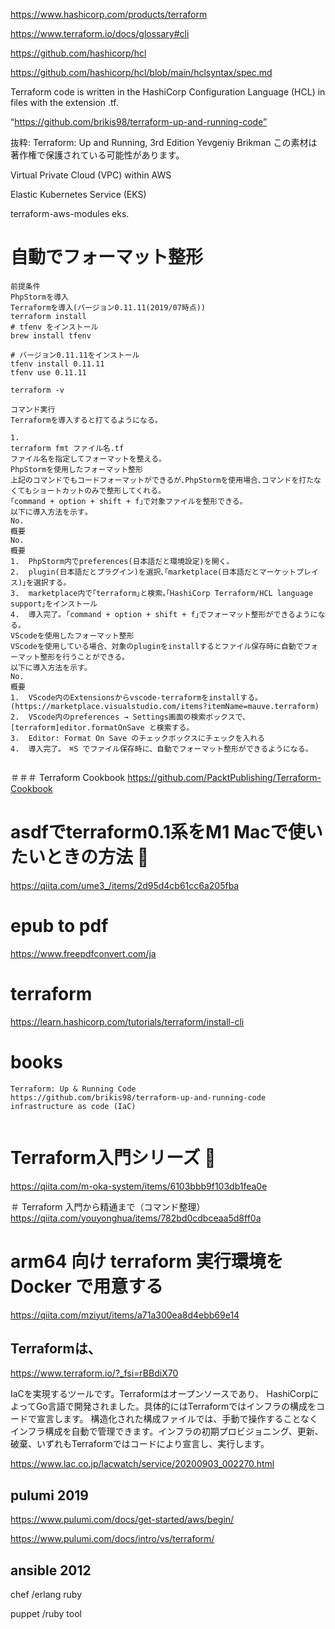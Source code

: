 https://www.hashicorp.com/products/terraform

https://www.terraform.io/docs/glossary#cli

https://github.com/hashicorp/hcl

https://github.com/hashicorp/hcl/blob/main/hclsyntax/spec.md

Terraform code is written in the HashiCorp Configuration Language (HCL) in files with the extension .tf.

“https://github.com/brikis98/terraform-up-and-running-code”

抜粋:
Terraform: Up and Running, 3rd Edition
Yevgeniy Brikman
この素材は著作権で保護されている可能性があります。

Virtual Private Cloud (VPC) within AWS

Elastic Kubernetes Service (EKS) 

terraform-aws-modules eks.

# 自動でフォーマット整形
```
前提条件
PhpStormを導入
Terraformを導入(バージョン0.11.11(2019/07時点))
terraform install
# tfenv をインストール
brew install tfenv
 
# バージョン0.11.11をインストール
tfenv install 0.11.11
tfenv use 0.11.11
 
terraform -v

コマンド実行
Terraformを導入すると打てるようになる｡

1.	
terraform fmt ファイル名.tf
ファイル名を指定してフォーマットを整える｡
PhpStormを使用したフォーマット整形
上記のコマンドでもコードフォーマットができるが､PhpStormを使用場合､コマンドを打たなくてもショートカットのみで整形してくれる｡
｢command + option + shift + f｣で対象ファイルを整形できる｡
以下に導入方法を示す｡
No.
概要
No.
概要
1.	PhpStorm内でpreferences(日本語だと環境設定)を開く｡
2.	plugin(日本語だとプラグイン)を選択､｢marketplace(日本語だとマーケットプレイス)｣を選択する｡
3.	marketplace内で｢terraform｣と検索｡｢HashiCorp Terraform/HCL language support｣をインストール
4.	導入完了｡ ｢command + option + shift + f｣でフォーマット整形ができるようになる｡
VScodeを使用したフォーマット整形
VScodeを使用している場合、対象のpluginをinstallするとファイル保存時に自動でフォーマット整形を行うことができる。
以下に導入方法を示す。
No.
概要
1.	VScode内のExtensionsからvscode-terraformをinstallする。(https://marketplace.visualstudio.com/items?itemName=mauve.terraform)
2.	VScode内のpreferences → Settings画面の検索ボックスで、 [terraform]editor.formatOnSave と検索する。
3.	Editor: Format On Save のチェックボックスにチェックを入れる
4.	導入完了｡　⌘S でファイル保存時に、自動でフォーマット整形ができるようになる。


```

＃＃＃ Terraform Cookbook
https://github.com/PacktPublishing/Terraform-Cookbook



# asdfでterraform0.1系をM1 Macで使いたいときの方法 🔴
https://qiita.com/ume3_/items/2d95d4cb61cc6a205fba

# epub to pdf
https://www.freepdfconvert.com/ja


# terraform
https://learn.hashicorp.com/tutorials/terraform/install-cli

# books
```
Terraform: Up & Running Code
https://github.com/brikis98/terraform-up-and-running-code
infrastructure as code (IaC) 


```
# Terraform入門シリーズ 🔴
https://qiita.com/m-oka-system/items/6103bbb9f103db1fea0e

＃ Terraform 入門から精通まで（コマンド整理）
https://qiita.com/youyonghua/items/782bd0cdbceaa5d8ff0a


# arm64 向け terraform 実行環境を Docker で用意する
https://qiita.com/mziyut/items/a71a300ea8d4ebb69e14


## Terraformは、
https://www.terraform.io/?_fsi=rBBdiX70

IaCを実現するツールです。Terraformはオープンソースであり、
HashiCorpによってGo言語で開発されました。具体的にはTerraformではインフラの構成をコードで宣言します。
構造化された構成ファイルでは、手動で操作することなくインフラ構成を自動で管理できます。インフラの初期プロビジョニング、更新、破棄、いずれもTerraformではコードにより宣言し、実行します。

https://www.lac.co.jp/lacwatch/service/20200903_002270.html

## pulumi 2019
https://www.pulumi.com/docs/get-started/aws/begin/

https://www.pulumi.com/docs/intro/vs/terraform/

## ansible 2012

chef /erlang ruby

puppet /ruby tool
